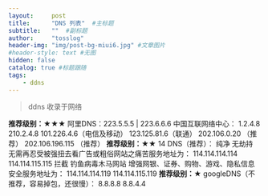 ```yaml
---
layout:     post 
title:      "DNS 列表"  #主标题
subtitle:   ""  #副标题
author:     "tosslog" 
header-img: "img/post-bg-miui6.jpg" #文章图片
#header-style: text #无图
hidden: false
catalog: true #标题跟随
tags: 
    - ddns
---
```


> ddns 收录于网络

**推荐级别：★★★**
阿里DNS：223.5.5.5   |   223.6.6.6
中国互联网络中心：
1.2.4.8
210.2.4.8
101.226.4.6（电信及移动） 
123.125.81.6（联通）
202.106.0.20 （推荐）
202.106.196.115 （推荐）
**推荐级别：★★**
14 DNS（推荐）：
纯净 无劫持 无需再忍受被强扭去看广告或粗俗网站之痛苦服务地址为：
114.114.114.114
114.114.115.115
拦截 钓鱼病毒木马网站 增强网银、证券、购物、游戏、隐私信息安全服务地址为：
114.114.114.119 
114.114.115.119
**推荐级别：★**
googleDNS（不推荐，容易掉包，还很慢）：
8.8.8.8
8.8.4.4




